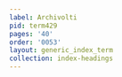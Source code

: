 ```yaml
---
label: Archivolti
pid: term429
pages: '40'
order: '0053'
layout: generic_index_term
collection: index-headings
---
```

